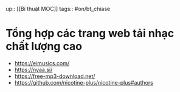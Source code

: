 up:: [[Bí thuật MOC]]
tags:: #on/bt_chiase 

# Tổng hợp các trang web tải nhạc chất lượng cao

- https://eimusics.com/
- https://nyaa.si/
- https://free-mp3-download.net/
- https://github.com/nicotine-plus/nicotine-plus#authors